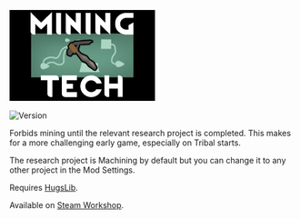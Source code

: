![Mining Tech logo](About/Preview.png)

![Version](https://img.shields.io/badge/Rimworld-B18-brightgreen.svg)

Forbids mining until the relevant research project is completed. This makes for a more challenging early game, especially on Tribal starts.

The research project is Machining by default but you can change it to any other project in the Mod Settings.

Requires [HugsLib](https://github.com/UnlimitedHugs/RimworldHugsLib).

Available on [Steam Workshop](http://steamcommunity.com/sharedfiles/filedetails/?id=1228375660).
